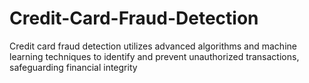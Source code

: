 # Credit-Card-Fraud-Detection
Credit card fraud detection utilizes advanced algorithms and machine learning techniques to identify and prevent unauthorized transactions, safeguarding financial integrity
